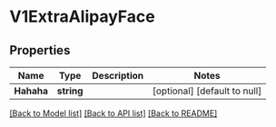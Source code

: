 # V1ExtraAlipayFace

## Properties
Name | Type | Description | Notes
------------ | ------------- | ------------- | -------------
**Hahaha** | **string** |  | [optional] [default to null]

[[Back to Model list]](../README.md#documentation-for-models) [[Back to API list]](../README.md#documentation-for-api-endpoints) [[Back to README]](../README.md)


